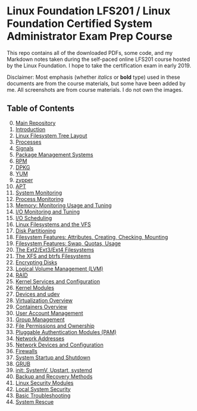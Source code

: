 # Linux Foundation LFS201 / Linux Foundation Certified System Administrator Exam Prep Course

This repo contains all of the downloaded PDFs, some code, and my Markdown notes taken during the self-paced online LFS201 course hosted by the Linux Foundation. I hope to take the certification exam in early 2019.

Disclaimer: Most emphasis (whether *italics* or **bold** type) used in these documents are from the course materials, but some have been added by me. All screenshots are from course materials. I do not own the images.

## Table of Contents
0. [Main Repository](https://github.com/schatto1/LFS201)
1. [Introduction](/Ch01-introduction/notes_Ch01.md)
2. [Linux Filesystem Tree Layout](/Ch02-filesystemtreelayout/notes_Ch02.md)
3. [Processes](/Ch03-processes/notes_Ch03.md)
4. [Signals](/Ch04-signals/notes_Ch04.md)
5. [Package Management Systems](/Ch05-packagemanagementsystems/notes_Ch05.md)
6. [RPM](/Ch06-rpm/notes_Ch06.md)
7. [DPKG](/Ch07-dpkg/notes_Ch07.md)
8. [YUM](/Ch08-yum/notes_Ch08.md)
9. [zypper](/Ch09-zypper/notes_Ch09.md)
10. [APT](/Ch10-apt/notes_Ch10.md)
11. [System Monitoring](/Ch11-systemmonitoring/notes_Ch11.md)
12. [Process Monitoring](/Ch12-processmonitoring/notes_Ch12.md)
13. [Memory: Monitoring Usage and Tuning](/Ch13-memory/notes_Ch13.md)
14. [I/O Monitoring and Tuning](/Ch14-io/notes_Ch14.md)
15. [I/O Scheduling](/Ch15-schedulingio/notes_Ch15.md)
16. [Linux Filesystems and the VFS](/Ch16-linuxfsvfs/notes_ch16.md)
17. [Disk Partitioning](/Ch17-diskpartitioning/notes_Ch17.md)
18. [Filesystem Features: Attributes, Creating, Checking, Mounting](/Ch18-fsfeatures/notes_Ch18.md)
19. [Filesystem Features: Swap, Quotas, Usage](/Ch19-fsfeatures2/notes_Ch19.md)
20. [The Ext2/Ext3/Ext4 Filesystems](/Ch20-extfs/notes_Ch20.md)
21. [The XFS and btrfs Filesystems](/Ch21-xfsbtrfs/notes_Ch21.md)
22. [Encrypting Disks](/Ch22-encryptingdisks/notes_Ch22.md)
23. [Logical Volume Management (LVM)](/Ch23-lvm/notes_Ch23.md)
24. [RAID](/Ch24-raid/notes_Ch24.md)
25. [Kernel Services and Configuration](/Ch25-kernelservices/notes_Ch25.md)
26. [Kernel Modules](/Ch26-kernelmodules/notes_Ch26.md)
27. [Devices and udev](/Ch27-devicesudev/notes_Ch27.md)
28. [Virtualization Overview](/Ch28-virtualization/notes_Ch28.md)
29. [Containers Overview](/Ch29-containers/notes_Ch29.md)
30. [User Account Management](/Ch30-uam/notes_Ch30.md)
31. [Group Management](/Ch31-gm/notes_Ch31.md)
32. [File Permissions and Ownership](/Ch32-fpo/notes_Ch32.md)
33. [Pluggable Authentication Modules (PAM)](/Ch33-pam/notes_Ch33.md)
34. [Network Addresses](/Ch34-networkaddresses/notes_Ch34.md)
35. [Network Devices and Configuration](/Ch35-networkdevconf/notes_Ch35.md)
36. [Firewalls](/Ch36-firewalls/notes_Ch36.md)
37. [System Startup and Shutdown](/Ch37-systemsusd/notes_Ch37.md)
38. [GRUB](/Ch38-grub/notes_Ch38.md)
39. [init: SystemV, Upstart, systemd](/Ch39-init/notes_Ch39.md)
40. [Backup and Recovery Methods](/Ch40-backuprecovery/notes_Ch40.md)
41. [Linux Security Modules]()
42. [Local System Security]()
43. [Basic Troubleshooting]()
44. [System Rescue]()
